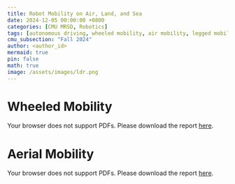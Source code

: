 ```yaml
---
title: Robot Mobility on Air, Land, and Sea
date: 2024-12-05 00:00:00 +0800
categories: [CMU MRSD, Robotics]
tags: [autonomous driving, wheeled mobility, air mobility, legged mobility, marine mobility]     # TAG names should always be lowercase
cmu_subsection: "Fall 2024"
author: <author_id>
mermaid: true
pin: false
math: true
image: /assets/images/ldr.png
---
```


# Wheeled Mobility

<object data="/assets/pdfs/mobility/Wheeled Mobility.pdf#zoom=400" width="100%" height="800" type="application/pdf">
    <p>Your browser does not support PDFs. Please download the report <a href="/assets/pdfs/mobility/Wheeled Mobility.pdf">here</a>.</p>
</object>

# Aerial Mobility

<object data="/assets/pdfs/mobility/Aerial Mobility.pdf#zoom=400" width="100%" height="800" type="application/pdf">
    <p>Your browser does not support PDFs. Please download the report <a href="/assets/pdfs/mobility/Wheeled Mobility.pdf">here</a>.</p>
</object>
